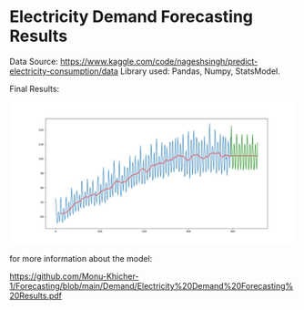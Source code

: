 # Electricity Demand Forecasting Results

Data Source: https://www.kaggle.com/code/nageshsingh/predict-electricity-consumption/data
Library used: Pandas, Numpy, StatsModel.

Final Results:

![Results](./Img/prediction_0_4.png)

for more information about the model: 

https://github.com/Monu-Khicher-1/Forecasting/blob/main/Demand/Electricity%20Demand%20Forecasting%20Results.pdf

